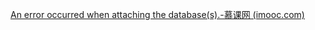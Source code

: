 [An error occurred when attaching the database(s).-慕课网 (imooc.com)](https://m.imooc.com/qadetail/86844)

